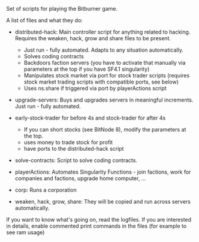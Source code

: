 Set of scripts for playing the Bitburner game.

A list of files and what they do:

- distributed-hack: Main controller script for anything related to hacking. Requires the weaken, hack, grow and share files to be present. 
    - Just run - fully automated. Adapts to any situation automatically.
    - Solves coding contracts
    - Backdoors faction servers (you have to activate that manually via parameters at the top if you have SF4.1 singularity)
    - Manipulates stock market via port for stock trader scripts (requires stock market trading scripts with compatible ports, see below)
    - Uses ns.share if triggered via port by playerActions script

- upgrade-servers: Buys and upgrades servers in meaningful increments. Just run - fully automated. 

- early-stock-trader for before 4s and stock-trader for after 4s
    - If you can short stocks (see BitNode 8), modify the parameters at the top. 
    - uses money to trade stock for profit
    - have ports to the distributed-hack script

- solve-contracts: Script to solve coding contracts.

- playerActions: Automates Singularity Functions - join factions, work for companies and factions, upgrade home computer, ...

- corp: Runs a corporation

- weaken, hack, grow, share: They will be copied and run across servers automatically.

If you want to know what's going on, read the logfiles.
If you are interested in details, enable commented print commands in the files (for example to see ram usage)
